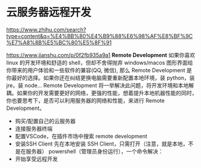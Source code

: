 # 云服务器远程开发
https://www.zhihu.com/search?type=content&q=%E4%BB%80%E4%B9%88%E6%98%AF%E8%BF%9C%E7%A8%8B%E5%BC%80%E5%8F%91

https://www.jianshu.com/p/0f2fb935a9a1
**Remote Development**
如果你喜欢 linux 的开发环境和舒适的 shell，但却不舍得抛弃 windows/macos 图形界面给你带来的用户体验和一些软件的兼容(QQ, 微信), 那么 Remote Development 是你最好的选择。如果你还在纠结更换电脑需要重新配置本地环境，装 python，装 jre，装 node... Remote Development 将一举解决此问题，将开发环境和本地解耦。如果你的开发需要更好的网络，更强的性能，想着提升本地机器性能的同时，你也要思考下，是否可以利用服务器的网络和性能，来进行 Remote Development。
- 购买/配置自己的云服务器
- 连接服务器终端
- 配置VSCode，在插件市场中搜索 remote development
- 安装SSH Client
  先在本地安装 SSH Client，只需打开（注意，就是本地，不是在服务器） powershell（管理员身份运行），一个命令解决：
- 开始享受远程开发